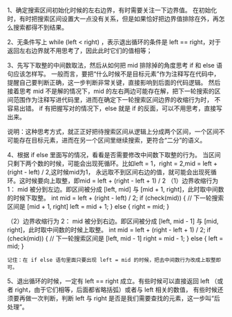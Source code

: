 1、确定搜索区间初始化时候的左右边界，有时需要关注一下边界值。
   在初始化时，有时把搜索区间设置大一点没有关系，但是如果恰好把边界值排除在外，再怎么搜索都得不到结果。

2、无条件写上 while (left < right) ，表示退出循环的条件是 left == right，对于返回左右边界就不用思考了，因此此时它们的值相等；

3、先写下取整的中间数取法，然后从如何把 mid 排除掉的角度思考 if 和 else 语句应该怎样写。
      一般而言，要把“什么时候不是目标元素”作为注释写在代码中，提醒自己要判断正确，这一步判断非常关键，直接影响到后面的代码逻辑。
  然后接着思考 mid 不是解的情况下，mid 的左右两边可能存在解，把下一轮搜索的区间范围作为注释写进代码里，进而在确定下一轮搜索区间边界的收缩行为时，
  不容易出错。
  if 有把握写对的情况下，else 就是 if 的反面，可以不用思考，直接写出来。

  说明：这种思考方式，就正正好把待搜索区间从逻辑上分成两个区间，一个区间不可能存在目标元素，进而在另一个区间里继续搜索，更符合“二分”的语义。

4、根据 if else 里面写的情况，看看是否需要修改中间数下取整的行为。
   当区间只剩下两个数的时候，可能会出现死循环。比如left = 1，right = 2,mid = left + (right - left) / 2,这时候mid为1，
   永远取不到区间右边的值，就可能会出现死循环。这时候要向上取整，即mid = left + (right - left + 1) / 2
  （1）边界收缩行为 1： mid 被分到左边。即区间被分成 [left, mid] 与 [mid + 1, right]，此时取中间数的时候下取整。
    int mid = left + (right - left) / 2;
    if (check(mid)) {
        // 下一轮搜索区间是 [mid + 1, right]
        left = mid + 1;
    } else {
        right = mid;
    }
    
  （2）边界收缩行为 2： mid 被分到右边。即区间被分成 [left, mid - 1] 与 [mid, right]，此时取中间数的时候上取整。
    int mid = left + (right - left + 1) / 2;
    if (check(mid)) {
        // 下一轮搜索区间是 [left, mid - 1]
        right = mid - 1;
    } else {
        left = mid;
    }
    
    记住：在 if else 语句里面只要出现 left = mid 的时候，把去中间数行为改成上取整即可。
5、退出循环的时候，一定有 left == right 成立。有些时候可以直接返回 left （或者 right，由于它们相等，后面都省略括弧）或者与 left 相关的数值，
   有些时候还须要再做一次判断，判断 left 与 right 是否是我们需要查找的元素，这一步叫“后处理”。
